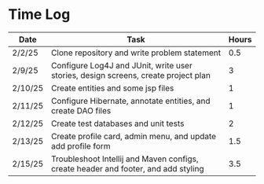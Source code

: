 # Time Log

| Date    | Task                                                                               | Hours |
|---------|------------------------------------------------------------------------------------|-------|
| 2/2/25  | Clone repository and write problem statement                                       | 0.5   |
| 2/9/25  | Configure Log4J and JUnit, write user stories, design screens, create project plan | 3     |
| 2/10/25 | Create entities and some jsp files                                                 | 1     |
| 2/11/25 | Configure Hibernate, annotate entities, and create DAO files                       | 1     |
| 2/12/25 | Create test databases and unit tests                                               | 2     |
| 2/13/25 | Create profile card, admin menu, and update add profile form                       | 1.5   |
| 2/15/25 | Troubleshoot Intellij and Maven configs, create header and footer, and add styling | 3.5   |
